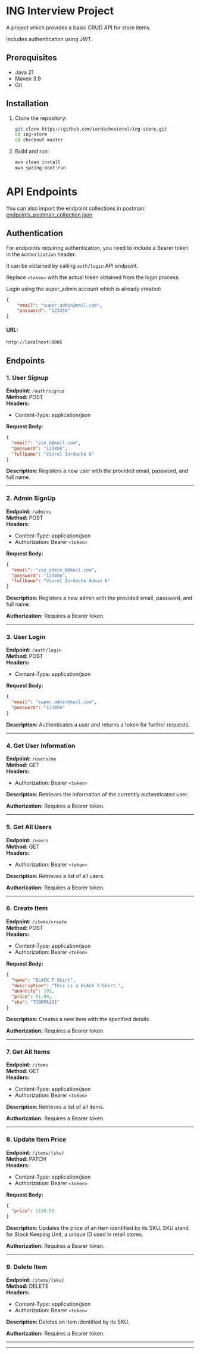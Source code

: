 # **ING Interview Project**

A project which provides a basic CRUD API for store items.

Includes authentication using JWT.

## **Prerequisites**
- Java 21
- Maven 3.9
- Git

## **Installation**

  1. Clone the repository:
     ```bash
     git clone https://github.com/iordacheviorel/ing-store.git
     cd ing-store
     cd checkout master
     ```
  2. Build and run:
     ```bash
     mvn clean install
     mvn spring-boot:run
     ```

# API Endpoints

You can also import the endpoint collections in postman:
[endpoints_postman_collection.json](endpoints_postman_collection.json)


## Authentication

For endpoints requiring authentication, you need to include a Bearer token in the `Authorization` header.

It can be obtained by calling `auth/login` API endpoint.

Replace `<token>` with the actual token obtained from the login process.

Login using the super_admin account which is already created:
```json
{
    "email": "super.admin@mail.com",
    "password": "123456"
}
```

#### **URL:**
```
http://localhost:8005
```

## Endpoints

### 1. User Signup

**Endpoint:** `/auth/signup`  
**Method:** POST  
**Headers:**
- Content-Type: application/json

**Request Body:**

```json
{
  "email": "vio_6@mail.com",
  "password": "123456",
  "fullName": "Viorel Iordache 6"
}
```

**Description:** Registers a new user with the provided email, password, and full name.

---

### 2. Admin SignUp

**Endpoint:** `/admins`  
**Method:** POST  
**Headers:**
- Content-Type: application/json
- Authorization: Bearer `<token>`

**Request Body:**

```json
{
  "email": "vio_admin_6@mail.com",
  "password": "123456",
  "fullName": "Viorel Iordache Admin 6"
}
```

**Description:** Registers a new admin with the provided email, password, and full name.



**Authorization:** Requires a Bearer token.

---

### 3. User Login

**Endpoint:** `/auth/login`  
**Method:** POST  
**Headers:**
- Content-Type: application/json

**Request Body:**

```json
{
  "email": "super.admin@mail.com",
  "password": "123456"
}
```

**Description:** Authenticates a user and returns a token for further requests.

---

### 4. Get User Information

**Endpoint:** `/users/me`  
**Method:** GET  
**Headers:**
- Authorization: Bearer `<token>`

**Description:** Retrieves the information of the currently authenticated user.

**Authorization:** Requires a Bearer token.

---

### 5. Get All Users

**Endpoint:** `/users`  
**Method:** GET  
**Headers:**
- Authorization: Bearer `<token>`

**Description:** Retrieves a list of all users.

**Authorization:** Requires a Bearer token.

---

### 6. Create Item

**Endpoint:** `/items/create`  
**Method:** POST  
**Headers:**
- Content-Type: application/json
- Authorization: Bearer `<token>`

**Request Body:**

```json
{
  "name": "BLACK T-Shirt",
  "description": "This is a BLACK T-Shirt.",
  "quantity": 101,
  "price": 91.99,
  "sku": "TSBKMA101"
}
```

**Description:** Creates a new item with the specified details.

**Authorization:** Requires a Bearer token.

---

### 7. Get All Items

**Endpoint:** `/items`  
**Method:** GET  
**Headers:**
- Content-Type: application/json
- Authorization: Bearer `<token>`

**Description:** Retrieves a list of all items.

**Authorization:** Requires a Bearer token.

---

### 8. Update Item Price

**Endpoint:** `/items/{sku}`  
**Method:** PATCH  
**Headers:**
- Content-Type: application/json
- Authorization: Bearer `<token>`

**Request Body:**

```json
{
  "price": 1110.50
}
```

**Description:** Updates the price of an item identified by its SKU. 
SKU stand for Stock Keeping Unit, a unique ID used in retail stores.

**Authorization:** Requires a Bearer token.

---

### 9. Delete Item

**Endpoint:** `/items/{sku}`  
**Method:** DELETE  
**Headers:**
- Content-Type: application/json
- Authorization: Bearer `<token>`

**Description:** Deletes an item identified by its SKU.

**Authorization:** Requires a Bearer token.

---



---